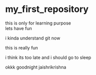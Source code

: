 # my_first_repository
this is only for learning purpose<br>
lets have fun

i kinda understand git now

this is really fun

i think its too late and i should go to sleep


okkk goodnight jaishrikrishna

